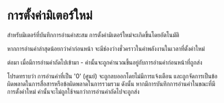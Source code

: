 # การตั้งค่ามิเตอร์ใหม่

สำหรับมิเตอร์ที่บันทึกการอ่านค่าสะสม การตั้งค่ามิเตอร์ใหม่จะเกิดขึ้นโดยอัตโนมัติ

หากการอ่านค่าล่าสุดน้อยกว่าค่าก่อนหน้า จะมีช่องว่างชั่วคราวในค่าพลังงานในเวลาที่ตั้งค่าใหม่

ต่อมา เมื่อมีการอ่านค่าถัดไปเข้ามา - ค่านั้นจะถูกคำนวณขึ้นอยู่กับการอ่านค่าก่อนหน้าที่ถูกส่ง

โปรดทราบว่า การอ่านค่าที่เป็น '0' (ศูนย์) จะถูกลบออกโดยไม่มีการแจ้งเตือน และถูกจัดการเป็นข้อผิดพลาดในการสื่อสารหรือข้อผิดพลาดในการรวมรวม ดังนั้น หากมีการบันทึกการอ่านค่าในขณะที่มีการตั้งค่าใหม่ ค่านั้นจะไม่ถูกใช้จนกว่าการอ่านค่าถัดไปจะถูกส่ง